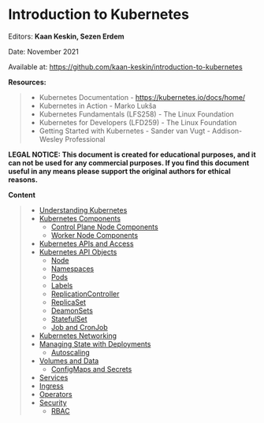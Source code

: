 # Introduction to Kubernetes

Editors: **Kaan Keskin, Sezen Erdem**

Date: November 2021

Available at: https://github.com/kaan-keskin/introduction-to-kubernetes

**Resources:**

> - Kubernetes Documentation - https://kubernetes.io/docs/home/
> - Kubernetes in Action - Marko Lukša 
> - Kubernetes Fundamentals (LFS258) - The Linux Foundation
> - Kubernetes for Developers (LFD259) - The Linux Foundation
> - Getting Started with Kubernetes - Sander van Vugt - Addison-Wesley Professional

**LEGAL NOTICE: This document is created for educational purposes, and it can not be used for any commercial purposes. If you find this document useful in any means please support the original authors for ethical reasons.** 

**Content**

> - [Understanding Kubernetes](UnderstandingKubernetes.md)
> - [Kubernetes Components](KubernetesComponents.md)
>   - [Control Plane Node Components](ControlPlaneNodeComponents.md)
>   - [Worker Node Components](WorkerNodeComponents.md)
> - [Kubernetes APIs and Access](KubernetesAPIsAndAccess.md)
> - [Kubernetes API Objects](KubernetesAPIObjects.md)
>   - [Node](Node.md)
>   - [Namespaces](Namespaces.md)
>   - [Pods](Pods.md)
>   - [Labels](Labels.md)
>   - [ReplicationController](ReplicationController.md)
>   - [ReplicaSet](ReplicaSet.md)
>   - [DeamonSets](DeamonSets.md)
>   - [StatefulSet](StatefulSet.md)
>   - [Job and CronJob](JobAndCronJob.md)
> - [Kubernetes Networking](KubernetesNetworking.md)
> - [Managing State with Deployments](ManagingStateWithDeployments.md)
>   - [Autoscaling](Autoscaling.md)
> - [Volumes and Data](VolumesAndData.md)
>   - [ConfigMaps and Secrets](ConfigMapsAndSecrets.md)
> - [Services](Services.md)
> - [Ingress](Ingress.md)
> - [Operators](Operators.md)
> - [Security](Security.md)
>   - [RBAC](RBAC.md)
